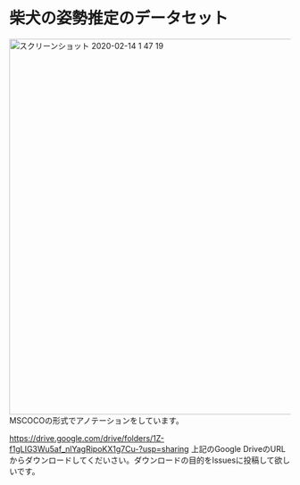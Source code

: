 # 柴犬の姿勢推定のデータセット
<img width="673" alt="スクリーンショット 2020-02-14 1 47 19" src="https://user-images.githubusercontent.com/54575368/94964736-307f8080-0535-11eb-8d45-cfc759bf609c.png">
MSCOCOの形式でアノテーションをしています。  

https://drive.google.com/drive/folders/1Z-f1gLIG3Wu5af_nlYagRipoKX1g7Cu-?usp=sharing
上記のGoogle DriveのURLからダウンロードしてくだいさい。ダウンロードの目的をIssuesに投稿して欲しいです。
